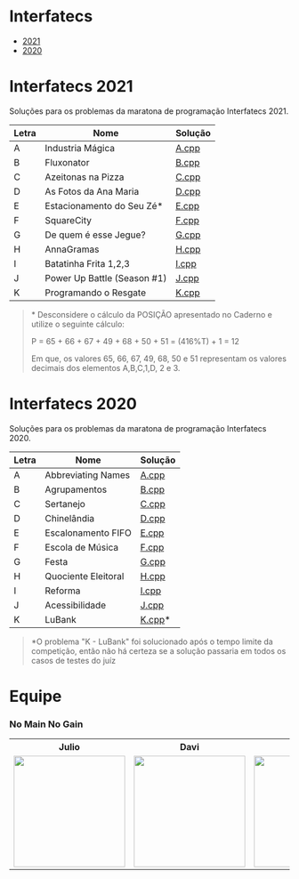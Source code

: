 # Interfatecs

- [2021](#interfatecs-2021)
- [2020](#interfatecs-2020)

# Interfatecs 2021

Soluções para os problemas da maratona de programação Interfatecs 2021.

| Letra | Nome                        | Solução                 |
| ----- | --------------------------- | ----------------------- |
| A     | Industria Mágica            | [A.cpp](./2021/A.cpp)   |
| B     | Fluxonator                  | [B.cpp](./2021/B.cpp)   |
| C     | Azeitonas na Pizza          | [C.cpp](./2021/C.cpp)   |
| D     | As Fotos da Ana Maria       | [D.cpp](./2021/D.cpp)   |
| E     | Estacionamento do Seu Zé\*  | [E.cpp](./2021/E.cpp)   |
| F     | SquareCity                  | [F.cpp](./2021/F.cpp)   |
| G     | De quem é esse Jegue?       | [G.cpp](./2021/G.cpp)   |
| H     | AnnaGramas                  | [H.cpp](./2021/H.cpp)   |
| I     | Batatinha Frita 1,2,3       | [I.cpp](./2021/I.cpp)   |
| J     | Power Up Battle (Season #1) | [J.cpp](./2021/J.cpp)   |
| K     | Programando o Resgate       | [K.cpp](./2021/K.cpp)   |

> \* Desconsidere o cálculo da POSIÇÃO apresentado no Caderno e utilize o seguinte cálculo:
>
> P = 65 + 66 + 67 + 49 + 68 + 50 + 51 = (416%T) + 1 = 12
> 
> Em que, os valores 65, 66, 67, 49, 68, 50 e 51 representam os
> valores decimais dos elementos A,B,C,1,D, 2 e 3.

# Interfatecs 2020

Soluções para os problemas da maratona de programação Interfatecs 2020.

| Letra | Nome                | Solução                 |
| ----- | ------------------- | ----------------------- |
| A     | Abbreviating Names  | [A.cpp](./2020/A.cpp)   |
| B     | Agrupamentos        | [B.cpp](./2020/B.cpp)   |
| C     | Sertanejo           | [C.cpp](./2020/C.cpp)   |
| D     | Chinelândia         | [D.cpp](./2020/D.cpp)   |
| E     | Escalonamento FIFO  | [E.cpp](./2020/E.cpp)   |
| F     | Escola de Música    | [F.cpp](./2020/F.cpp)   |
| G     | Festa               | [G.cpp](./2020/G.cpp)   |
| H     | Quociente Eleitoral | [H.cpp](./2020/H.cpp)   |
| I     | Reforma             | [I.cpp](./2020/I.cpp)   |
| J     | Acessibilidade      | [J.cpp](./2020/J.cpp)   |
| K     | LuBank              | [K.cpp](./2020/K.cpp)\* |

> \*O problema "K - LuBank" foi solucionado após o tempo limite da competição,
> então não há certeza se a solução passaria em todos os casos de testes do juíz

# Equipe

### **No Main No Gain**

<div align=center>

<table style="width:100%">
  <tr align=center>
    <th><strong>Julio</strong></th>
    <th><strong>Davi</strong></th>
    <th><strong>Fernando</strong></th>
    <th><strong>Matheus</strong></th>
  </tr>
  <tr align=center>
    <td>
      <a href="https://github.com/JulioAugusto9">
        <img width="200" src="https://avatars3.githubusercontent.com/u/56029778?s=460&v=4">
      </a>
    </td>
    <td>
      <a href="https://github.com/davitpaula">
        <img width="200" src="https://avatars3.githubusercontent.com/u/70110489?s=460&v=4">
      </a>
    </td>
    <td>
      <a href="https://github.com/fernandovmp">
        <img width="200" src="https://avatars0.githubusercontent.com/u/45287292?s=460&v=4">
      </a>
    </td>
    <td>
      <a href="https://github.com/MatheusYudi">
        <img width="200" src="https://avatars.githubusercontent.com/u/48677149?v=4">
      </a>
    </td>
  </tr>
</table>

</div>
